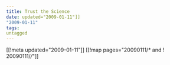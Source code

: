 ```yaml
---
title: Trust the Science
date: updated="2009-01-11"]]
"2009-01-11"
tags:
untagged
---
```

[[!meta updated="2009-01-11"]]
[[!map pages="20090111/* and ! 20090111/*/*"]]
